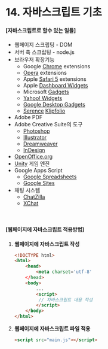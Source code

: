 # 14. 자바스크립트 기초

#### [자바스크립트로 할수 있는 일들]

- 웹페이지 스크립팅 - DOM
- 서버 측 스크립팅 - node.js
- 브라우저 확장기능
  - Google [Chrome](https://en.wikipedia.org/wiki/Google_Chrome) extensions
  - [Opera](https://en.wikipedia.org/wiki/Opera) extensions
  - Apple [Safari 5](https://en.wikipedia.org/wiki/Safari_(web_browser)) extensions
  - Apple [Dashboard Widgets](https://en.wikipedia.org/wiki/Dashboard_(Mac_OS))
  - Microsoft [Gadgets](https://en.wikipedia.org/wiki/Microsoft_Gadgets)
  - [Yahoo! Widgets](https://en.wikipedia.org/wiki/Yahoo!_Widgets)
  - [Google Desktop Gadgets](https://en.wikipedia.org/wiki/Google_Desktop#Gadgets_and_plug-ins)
  - [Serence](https://en.wikipedia.org/wiki/Serence) [Klipfolio](https://en.wikipedia.org/wiki/Klipfolio)
- Adobe PDF
- Adobe Creative Suite의 도구
  - [Photoshop](https://en.wikipedia.org/wiki/Adobe_Photoshop)
  - [Illustrator](https://en.wikipedia.org/wiki/Adobe_Illustrator)
  - [Dreamweaver](https://en.wikipedia.org/wiki/Dreamweaver)
  - [InDesign](https://en.wikipedia.org/wiki/InDesign)
- [OpenOffice.org](https://en.wikipedia.org/wiki/OpenOffice.org)
- [Unity](https://en.wikipedia.org/wiki/Unity_(game_engine)) 게임 엔진
- Google Apps Script
  - [Google Spreadsheets](https://en.wikipedia.org/wiki/Google_Spreadsheets)
  - [Google Sites](https://en.wikipedia.org/wiki/Google_Sites)
- 채팅 시스템
  - [ChatZilla](https://en.wikipedia.org/wiki/ChatZilla)
  - [XChat](https://en.wikipedia.org/wiki/XChat)

<br>

#### [웹페이지에 자바스크립트 적용방법]

1. **웹페이지에 자바스크립트 작성**

   ```html
   <!DOCTYPE html>
   <html>
       <head>
           <meta charset='utf-8'
       </head>
       <body>
           ...
           <script>
           	// 자바스크립트 내용 작성
           </script>
       </body>
   </html>
   ```

2. **웹페이지에 자바스크립트 파일 적용**

   ```html
   <script src="main.js"></script>
   ```

   


